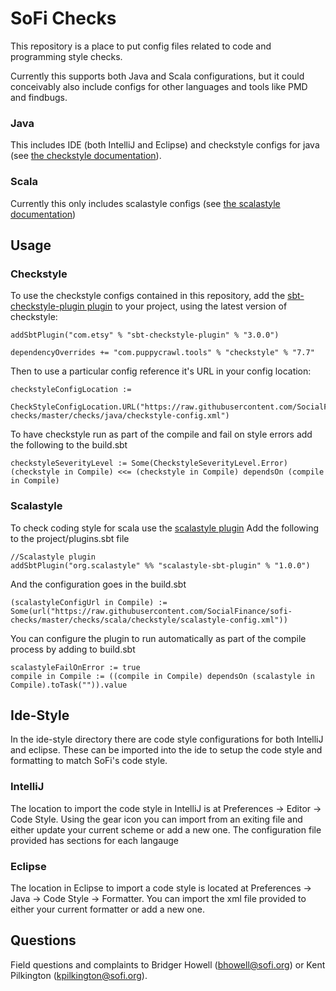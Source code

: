 # SoFi Checks

This repository is a place to put config files related to code and programming style checks.

Currently this supports both Java and Scala configurations, but it could conceivably also include configs for other languages and tools like PMD and findbugs.

### Java ###

This includes IDE (both IntelliJ and Eclipse) and checkstyle configs for java (see [the checkstyle documentation](http://checkstyle.sourceforge.net/)).

### Scala ###

Currently this only includes scalastyle configs (see [the scalastyle documentation](http://www.scalastyle.org/))


## Usage  

### Checkstyle
To use the checkstyle configs contained in this repository, add the [sbt-checkstyle-plugin plugin](https://github.com/etsy/sbt-checkstyle-plugin) to your project, using the latest version of checkstyle:

```
addSbtPlugin("com.etsy" % "sbt-checkstyle-plugin" % "3.0.0")

dependencyOverrides += "com.puppycrawl.tools" % "checkstyle" % "7.7"
```

Then to use a particular config reference it's URL in your config location:
```
checkstyleConfigLocation :=
  CheckStyleConfigLocation.URL("https://raw.githubusercontent.com/SocialFinance/sofi-checks/master/checks/java/checkstyle-config.xml")
```
To have checkstyle run as part of the compile and fail on style errors add the following to the build.sbt
```
checkstyleSeverityLevel := Some(CheckstyleSeverityLevel.Error)
(checkstyle in Compile) <<= (checkstyle in Compile) dependsOn (compile in Compile)
```

### Scalastyle

To check coding style for scala use the [scalastyle plugin](http://www.scalastyle.org/)
Add the following to the project/plugins.sbt file
```
//Scalastyle plugin
addSbtPlugin("org.scalastyle" %% "scalastyle-sbt-plugin" % "1.0.0")
```

And the configuration goes in the build.sbt
```
(scalastyleConfigUrl in Compile) := Some(url("https://raw.githubusercontent.com/SocialFinance/sofi-checks/master/checks/scala/checkstyle/scalastyle-config.xml"))
```

You can configure the plugin to run automatically as part of the compile process by adding to build.sbt
```
scalastyleFailOnError := true
compile in Compile := ((compile in Compile) dependsOn (scalastyle in Compile).toTask("")).value
```

## Ide-Style
In the ide-style directory there are code style configurations for both IntelliJ and eclipse. These can be imported into the ide to setup the code style and formatting to match SoFi's code style. 

### IntelliJ
The location to import the code style in IntelliJ is at Preferences -> Editor -> Code Style. Using the gear icon you can import from an exiting file and either update your current scheme or add a new one. The configuration file provided has sections for each langauge

### Eclipse
The location in Eclipse to import a code style is located at Preferences -> Java -> Code Style -> Formatter. You can import the xml file provided to either your current formatter or add a new one.

## Questions

Field questions and complaints to Bridger Howell (bhowell@sofi.org) or Kent Pilkington (kpilkington@sofi.org).
